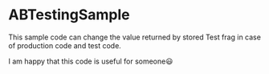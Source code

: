 # ABTestingSample

This sample code can change the value returned by stored Test frag  in case of production code and test code.

I am happy that this code is useful for someone😃
